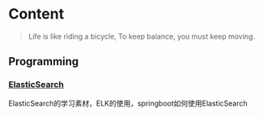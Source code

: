 # Content

> Life is like riding a bicycle, To keep balance, you must keep moving.

## Programming

### [ElasticSearch](work/elasticsearch/README.md)
ElasticSearch的学习素材，ELK的使用，springboot如何使用ElasticSearch